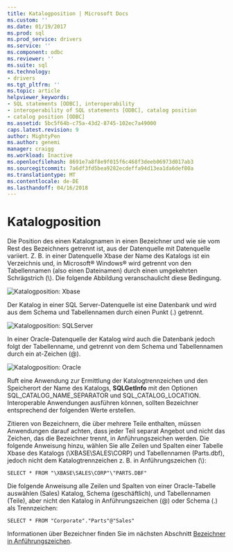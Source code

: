 ```yaml
---
title: Katalogposition | Microsoft Docs
ms.custom: ''
ms.date: 01/19/2017
ms.prod: sql
ms.prod_service: drivers
ms.service: ''
ms.component: odbc
ms.reviewer: ''
ms.suite: sql
ms.technology:
- drivers
ms.tgt_pltfrm: ''
ms.topic: article
helpviewer_keywords:
- SQL statements [ODBC], interoperability
- interoperability of SQL statements [ODBC], catalog position
- catalog position [ODBC]
ms.assetid: 5bc5f64b-c75a-43d2-8745-102ec7a49000
caps.latest.revision: 9
author: MightyPen
ms.author: genemi
manager: craigg
ms.workload: Inactive
ms.openlocfilehash: 8691e7a8f8e9f015f6c468f3deeb06973d017ab3
ms.sourcegitcommit: 7a6df3fd5bea9282ecdeffa94d13ea1da6def80a
ms.translationtype: MT
ms.contentlocale: de-DE
ms.lasthandoff: 04/16/2018
---
```

# <a name="catalog-position"></a>Katalogposition
Die Position des einen Katalognamen in einen Bezeichner und wie sie vom Rest des Bezeichners getrennt ist, aus der Datenquelle mit Datenquelle variiert. Z. B. in einer Datenquelle Xbase der Name des Katalogs ist ein Verzeichnis und, in Microsoft® Windows® wird getrennt von den Tabellennamen (also einen Dateinamen) durch einen umgekehrten Schrägstrich (\\). Die folgende Abbildung veranschaulicht diese Bedingung.  
  
 ![Katalogposition: Xbase](../../../odbc/reference/develop-app/media/ch0801.gif "ch0801")  
  
 Der Katalog in einer SQL Server-Datenquelle ist eine Datenbank und wird aus dem Schema und Tabellennamen durch einen Punkt (.) getrennt.  
  
 ![Katalogposition: SQLServer](../../../odbc/reference/develop-app/media/ch0802.gif "ch0802")  
  
 In einer Oracle-Datenquelle der Katalog wird auch die Datenbank jedoch folgt der Tabellenname, und getrennt von dem Schema und Tabellennamen durch ein at-Zeichen (@).  
  
 ![Katalogposition: Oracle](../../../odbc/reference/develop-app/media/ch0803.gif "ch0803")  
  
 Ruft eine Anwendung zur Ermittlung der Katalogtrennzeichen und den Speicherort der Name des Katalogs, **SQLGetInfo** mit den Optionen SQL_CATALOG_NAME_SEPARATOR und SQL_CATALOG_LOCATION. Interoperable Anwendungen ausführen können, sollten Bezeichner entsprechend der folgenden Werte erstellen.  
  
 Zitieren von Bezeichnern, die über mehrere Teile enthalten, müssen Anwendungen darauf achten, dass jeder Teil separat Angebot und nicht das Zeichen, das die Bezeichner trennt, in Anführungszeichen werden. Die folgende Anweisung hinzu, wählen Sie alle Zeilen und Spalten einer Tabelle Xbase des Katalogs (\XBASE\SALES\CORP) und Tabellennamen (Parts.dbf), jedoch nicht dem Katalogtrennzeichen z. B. in Anführungszeichen (\\):  
  
```  
SELECT * FROM "\XBASE\SALES\CORP"\"PARTS.DBF"  
```  
  
 Die folgende Anweisung alle Zeilen und Spalten von einer Oracle-Tabelle auswählen (Sales) Katalog, Schema (geschäftlich), und Tabellennamen (Teile), aber nicht den Katalog in Anführungszeichen (@) oder Schema (.) als Trennzeichen:  
  
```  
SELECT * FROM "Corporate"."Parts"@"Sales"  
```  
  
 Informationen über Bezeichner finden Sie im nächsten Abschnitt [Bezeichner in Anführungszeichen](../../../odbc/reference/develop-app/quoted-identifiers.md).
